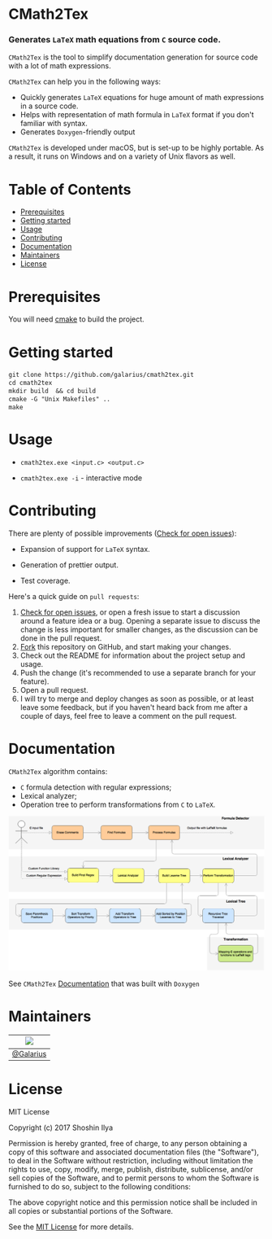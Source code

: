# CMath2Tex 

### Generates `LaTeX` math equations from `C` source code.

`CMath2Tex` is the tool to simplify documentation generation for source code with a lot of math expressions. 

`CMath2Tex` can help you in the following ways:  

* Quickly generates `LaTeX` equations for huge amount of math expressions in a source code.  
* Helps with representation of math formula in `LaTeX` format if you don't familiar with syntax.
* Generates `Doxygen`-friendly output

`CMath2Tex` is developed under macOS, but is set-up to be highly portable. As a result, it runs on Windows and  on a variety of Unix flavors as well.

# Table of Contents

- [Prerequisites](#prerequisites)
- [Getting started](#getting-started)
- [Usage](#usage)
- [Contributing](#contributing)
- [Documentation](#documentation)
- [Maintainers](#maintainers)
- [License](#license)

# Prerequisites

You will need [cmake](https://cmake.org) to build the project.

# Getting started

```
git clone https://github.com/galarius/cmath2tex.git
cd cmath2tex
mkdir build  && cd build
cmake -G "Unix Makefiles" ..
make
```

# Usage

* `cmath2tex.exe <input.c> <output.c>`  

* `cmath2tex.exe -i` - interactive mode

# Contributing

There are plenty of possible improvements ([Check for open issues](https://github.com/galarius/cmath2tex/issues)):

* Expansion of support for `LaTeX` syntax.  

* Generation of prettier output.  

* Test coverage.  

Here's a quick guide on `pull requests`:

1. [Check for open issues](https://github.com/galarius/cmath2tex/issues), or
   open a fresh issue to start a discussion around a feature idea or a bug.
   Opening a separate issue to discuss the change is less important for smaller
   changes, as the discussion can be done in the pull request.  
2. [Fork](https://github.com/galarius/cmath2tex.git) this repository on GitHub, and start making your changes.
3. Check out the README for information about the project setup and usage.
3. Push the change (it's recommended to use a separate branch for your feature).
4. Open a pull request.
5. I will try to merge and deploy changes as soon as possible, or at least leave
   some feedback, but if you haven't heard back from me after a couple of days,
   feel free to leave a comment on the pull request.

# Documentation 

`CMath2Tex` algorithm contains:
* `C` formula detection with regular expressions;
* Lexical analyzer;
* Operation tree to perform transformations from `C` to `LaTeX`.

![diagram](diagram.png)

See `CMath2Tex` [Documentation](https://galarius.github.io/cmath2tex/static/doc/index.html) that was built with `Doxygen`

# Maintainers
|![](https://avatars1.githubusercontent.com/u/7501085?v=3&u=c884e4a910a24a703eadf9877a2437ae126665c2&s=144)|
|-|
|[@Galarius](https://github.com/Galarius)|

# License

MIT License

Copyright (c) 2017 Shoshin Ilya

Permission is hereby granted, free of charge, to any person obtaining a copy
of this software and associated documentation files (the "Software"), to deal
in the Software without restriction, including without limitation the rights
to use, copy, modify, merge, publish, distribute, sublicense, and/or sell
copies of the Software, and to permit persons to whom the Software is
furnished to do so, subject to the following conditions:

The above copyright notice and this permission notice shall be included in all
copies or substantial portions of the Software.

 See the [MIT License](https://choosealicense.com/licenses/mit/) for more details.